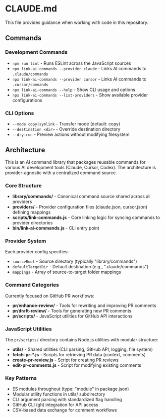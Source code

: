 # CLAUDE.md

This file provides guidance when working with code in this repository.

## Commands

### Development Commands

- `npm run lint` - Runs ESLint across the JavaScript sources
- `npx link-ai-commands --provider claude` - Links AI commands to `.claude/commands`
- `npx link-ai-commands --provider cursor` - Links AI commands to `.cursor/commands`
- `npx link-ai-commands --help` - Show CLI usage and options
- `npx link-ai-commands --list-providers` - Show available provider configurations

### CLI Options

- `--mode copy|symlink` - Transfer mode (default: copy)
- `--destination <dir>` - Override destination directory
- `--dry-run` - Preview actions without modifying filesystem

## Architecture

This is an AI command library that packages reusable commands for various AI development tools (Claude, Cursor, Codex). The architecture is provider-agnostic with a centralized command source.

### Core Structure

- **library/commands/** - Canonical command source shared across all providers
- **providers/** - Provider configuration files (claude.json, cursor.json) defining mappings
- **scripts/link-commands.js** - Core linking logic for syncing commands to provider directories
- **bin/link-ai-commands.js** - CLI entry point

### Provider System

Each provider config specifies:

- `sourceRoot` - Source directory (typically "library/commands")
- `defaultTargetDir` - Default destination (e.g., ".claude/commands")
- `mappings` - Array of source-to-target folder mappings

### Command Categories

Currently focused on GitHub PR workflows:

- **pr/enhance-review/** - Tools for rewriting and improving PR comments
- **pr/draft-review/** - Tools for generating new PR comments
- **pr/scripts/** - JavaScript utilities for GitHub API interactions

### JavaScript Utilities

The `pr/scripts/` directory contains Node.js utilities with modular structure:

- **utils/** - Shared utilities (CLI parsing, GitHub API, logging, file system)
- **fetch-pr-\*.js** - Scripts for retrieving PR data (context, comments)
- **create-pr-review.js** - Script for creating PR reviews
- **edit-pr-comments.js** - Script for modifying existing comments

### Key Patterns

- ES modules throughout (type: "module" in package.json)
- Modular utility functions in utils/ subdirectory
- CLI argument parsing with standardized flag handling
- GitHub CLI (gh) integration for API access
- CSV-based data exchange for comment workflows
